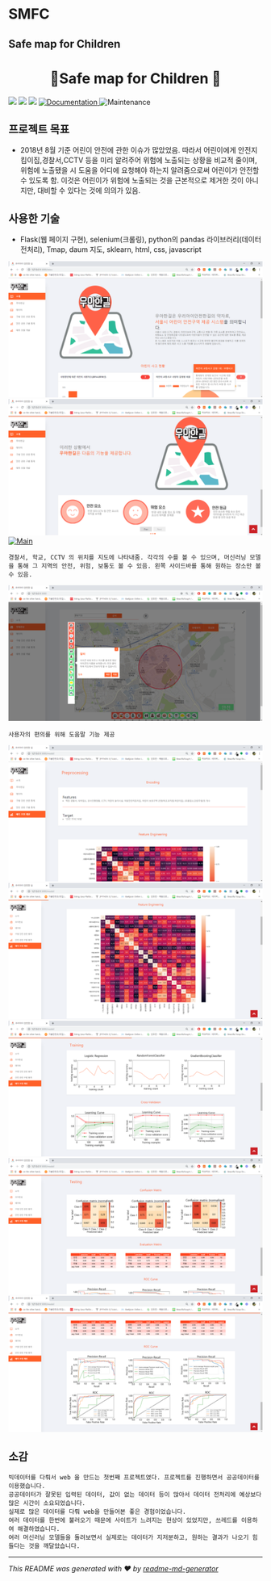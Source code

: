 # SMFC
## Safe map for Children

<h1 align="center"> 👼Safe map for Children 👶</h1>
<p>
  <img src="https://img.shields.io/badge/version-0.0.1-gray.svg" />
  <img src="https://img.shields.io/badge/flask-1.0.2-blue.svg" />
  <img src="https://img.shields.io/badge/template-jinja2-blue.svg" />
  <a href="https://github.com/kyujonglee/Project-SMFC-/README.md#readme">
    <img alt="Documentation" src="https://img.shields.io/badge/documentation-none-red.svg" target="_blank" />
  </a>
  <img alt="Maintenance" src="https://img.shields.io/badge/Maintained-nope-green.svg" target="_blank" />
</p>

## 프로젝트 목표
 - 2018년 8월 기준 어린이 안전에 관한 이슈가 많았었음. 따라서 어린이에게 안전지킴이집,경찰서,CCTV 등을 미리 알려주어 위험에 노출되는 상황을 비교적 줄이며, 위험에 노출됐을 시 도움을 어디에 요청해야 하는지 알려줌으로써 어린이가 안전할 수 있도록 함. 이것은 어린이가 위험에 노출되는 것을 근본적으로 제거한 것이 아니지만, 대비할 수 있다는 것에 의의가 있음.
 
## 사용한 기술
 - Flask(웹 페이지 구현), selenium(크롤링), python의 pandas 라이브러리(데이터 전처리), Tmap, daum 지도, sklearn, html, css, javascript

[![Main](/image/소개.png)](메인페이지)
[![Main](/image/소개2.png)](메인페이지)
[![Main](/image/지도캡처1(위험).png)](메인페이지)

`경찰서, 학교, CCTV 의 위치를 지도에 나타내줌.
각각의 수를 볼 수 있으며, 머신러닝 모델을 통해 그 지역의 안전, 위험, 보통도 볼 수 있음.
왼쪽 사이드바를 통해 원하는 장소만 볼 수 있음.`

[![Main](/image/도움말.png)](메인페이지)

`사용자의 편의를 위해 도움말 기능 제공`

[![Main](/image/데이터분석.png)](메인페이지)
[![Main](/image/데이터분석2.png)](메인페이지)
[![Main](/image/데이터분석3.png)](메인페이지)
[![Main](/image/데이터분석4.png)](메인페이지)
[![Main](/image/데이터분석5.png)](메인페이지)


## 소감
```
빅데이터를 다뤄서 web 을 만드는 첫번째 프로젝트였다. 프로젝트를 진행하면서 공공데이터를 
이용했습니다.  
공공데이터가 잘못된 입력된 데이터, 값이 없는 데이터 등이 많아서 데이터 전처리에 예상보다 많은 시간이 소요되었습니다. 
실제로 많은 데이터를 다뤄 web을 만들어본 좋은 경험이었습니다. 
여러 데이터를 한번에 불러오기 때문에 사이트가 느려지는 현상이 있었지만, 쓰레드를 이용하여 해결하였습니다.
여러 머신러닝 모델들을 돌려보면서 실제로는 데이터가 지저분하고, 원하는 결과가 나오기 힘들다는 것을 깨달았습니다.
```
***
_This README was generated with ❤️ by [readme-md-generator](https://github.com/kefranabg/readme-md-generator)_
